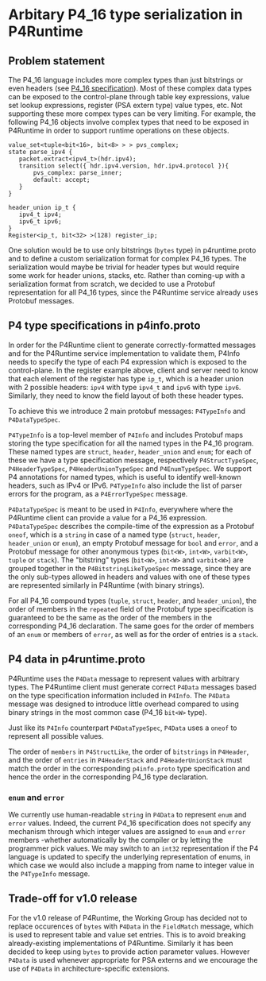 # Arbitary P4_16 type serialization in P4Runtime

## Problem statement
The P4_16 language includes more complex types than just bitstrings or even
headers (see [P4_16
specification](https://p4.org/p4-spec/docs/P4-16-v1.0.0-spec.html#sec-p4-type)). Most
of these complex data types can be exposed to the control-plane through table
key expressions, value set lookup expressions, register (PSA extern type) value
types, etc. Not supporting these more compex types can be very limiting. For
example, the following P4_16 objects involve complex types that need to be
exposed in P4Runtime in order to support runtime operations on these objects.

```
value_set<tuple<bit<16>, bit<8> > > pvs_complex;
state parse_ipv4 {
   packet.extract<ipv4_t>(hdr.ipv4);
   transition select({ hdr.ipv4.version, hdr.ipv4.protocol }){
       pvs_complex: parse_inner;
       default: accept;
   }
}
```

```
header_union ip_t {
   ipv4_t ipv4;
   ipv6_t ipv6;
}
Register<ip_t, bit<32> >(128) register_ip;
```

One solution would be to use only bitstrings (`bytes` type) in p4runtime.proto
and to define a custom serialization format for complex P4_16 types. The
serialization would maybe be trivial for header types but would require some
work for header unions, stacks, etc. Rather than coming-up with a serialization
format from scratch, we decided to use a Protobuf representation for all P4_16
types, since the P4Runtime service already uses Protobuf messages.

## P4 type specifications in p4info.proto
In order for the P4Runtime client to generate correctly-formatted messages and
for the P4Runtime service implementation to validate them, P4Info needs to
specify the type of each P4 expression which is exposed to the control-plane. In
the register example above, client and server need to know that each element of
the register has type `ip_t`, which is a header union with 2 possible headers:
`ipv4` with type `ipv4_t` and `ipv6` with type `ipv6`. Similarly, they need to
know the field layout of both these header types.

To achieve this we introduce 2 main protobuf messages: `P4TypeInfo` and
`P4DataTypeSpec`.

`P4TypeInfo` is a top-level member of `P4Info` and includes Protobuf maps
storing the type specification for all the named types in the P4_16
program. These named types are `struct`, `header`, `header_union` and `enum`;
for each of these we have a type specification message, respectively
`P4StructTypeSpec`, `P4HeaderTypeSpec`, `P4HeaderUnionTypeSpec` and
`P4EnumTypeSpec`. We support P4 annotations for named types, which is useful to
identify well-known headers, such as IPv4 or IPv6. `P4TypeInfo` also include the
list of parser errors for the program, as a `P4ErrorTypeSpec` message.

`P4DataTypeSpec` is meant to be used in `P4Info`, everywhere where the P4Runtime
client can provide a value for a P4_16 expression. `P4DataTypeSpec` describes
the compile-time of the expression as a Protobuf `oneof`, which is a `string` in
case of a named type (`struct`, `header`, `header_union` or `enum`), an empty
Protobuf message for `bool` and `error`, and a Protobuf message for other
anonymous types (`bit<W>`, `int<W>`, `varbit<W>`, `tuple` or `stack`). The
"bitstring" types (`bit<W>`, `int<W>` and `varbit<W>`) are grouped together in
the `P4BitstringLikeTypeSpec` message, since they are the only sub-types allowed
in headers and values with one of these types are represented similarly in
P4Runtime (with binary strings).

For all P4_16 compound types (`tuple`, `struct`, `header`, and `header_union`),
the order of members in the `repeated` field of the Protobuf type specification
is guaranteed to be the same as the order of the members in the corresponding
P4_16 declaration. The same goes for the order of members of an `enum` or
members of `error`, as well as for the order of entries is a `stack`.

## P4 data in p4runtime.proto
P4Runtime uses the `P4Data` message to represent values with arbitrary
types. The P4Runtime client must generate correct `P4Data` messages based on the
type specification information included in `P4Info`. The `P4Data` message was
designed to introduce little overhead compared to using binary strings in the
most common case (P4_16 `bit<W>` type).

Just like its `P4Info` counterpart `P4DataTypeSpec`, `P4Data` uses a `oneof` to
represent all possible values.

The order of `members` in `P4StructLike`, the order of `bitstrings` in
`P4Header`, and the order of `entries` in `P4HeaderStack` and
`P4HeaderUnionStack` must match the order in the corresponding `p4info.proto`
type specification and hence the order in the corresponding P4_16 type
declaration.

### `enum` and `error`
We currently use human-readable `string` in `P4Data` to represent `enum` and
`error` values. Indeed, the current P4_16 specification does not specify any
mechanism through which integer values are assigned to `enum` and `error`
members -whether automatically by the compiler or by letting the programmer pick
values. We may switch to an `int32` representation if the P4 language is updated
to specify the underlying representation of enums, in which case we would also
include a mapping from name to integer value in the `P4TypeInfo` message.

## Trade-off for v1.0 release
For the v1.0 release of P4Runtime, the Working Group has decided not to replace
occurences of `bytes` with `P4Data` in the `FieldMatch` message, which is used
to represent table and value set entries. This is to avoid breaking
already-existing implementations of P4Runtime. Similarly it has been decided to
keep using `bytes` to provide action parameter values. However `P4Data` is used
whenever appropriate for PSA externs and we encourage the use of `P4Data` in
architecture-specific extensions.
